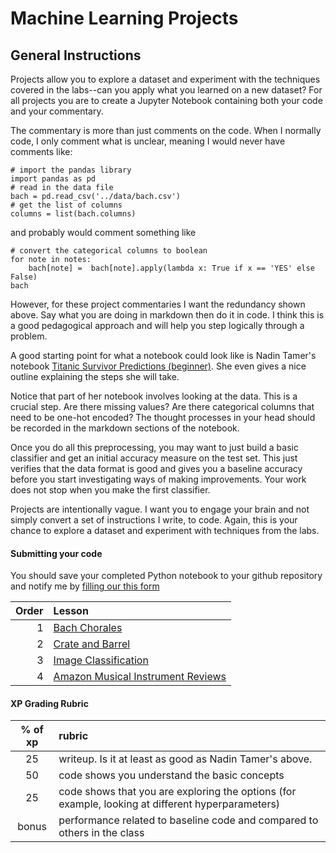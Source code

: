 # Machine Learning Projects

## General Instructions

Projects allow you to explore a dataset and experiment with the techniques covered in the labs--can you apply what you learned on a new dataset? 
For all projects you are to create a Jupyter Notebook containing both your code and your commentary. 

The commentary is more than just comments on the code. When I normally code, I only comment what is unclear, meaning I would never have comments like:

```
# import the pandas library
import pandas as pd
# read in the data file
bach = pd.read_csv('../data/bach.csv')
# get the list of columns
columns = list(bach.columns)
```

and probably would comment something like

```
# convert the categorical columns to boolean
for note in notes:
    bach[note] =  bach[note].apply(lambda x: True if x == 'YES' else False)
bach
```

However, for these project commentaries I want the redundancy shown above. Say what you are doing in markdown then do it in code. I think this is a good pedagogical approach and will help you step logically through a problem.

A good starting point for what a notebook could look like is Nadin Tamer's notebook [Titanic Survivor Predictions (beginner)](https://www.kaggle.com/nadintamer/titanic-survival-predictions-beginner). She even gives a nice outline explaining the steps she will take. 

Notice that part of her notebook involves looking at the data. This is a crucial step. Are there missing values? Are there categorical columns that need to be one-hot encoded? The thought processes in your head should be recorded in the markdown sections of the notebook. 

Once you do all this preprocessing, you may want to just build a basic classifier and get an initial accuracy measure on the test set. This just verifies that the data format is good and gives you a baseline accuracy before you start investigating ways of making improvements. Your work does not stop when you make the first classifier.

Projects are intentionally vague. I want you to engage your brain and not simply convert a set of instructions I write, to code. Again, this is your chance to explore a dataset and experiment with techniques from the labs.

#### Submitting your code

You should save your completed Python notebook to your github repository and notify me by [filling our this form](https://forms.gle/Dcq3RVBLg23yVvqL7)

| Order | Lesson                                                |
| -----:|:----------------------------------------------------- |
| 1     | [Bach Chorales](Bach.md)                              |
| 2     | [Crate and Barrel](Crate-and-Barrel.md)               |
| 3     | [Image Classification](imageclassification.md)        |
| 4     | [Amazon Musical Instrument Reviews](AmazonReviews.md) |

#### XP Grading Rubric

| % of xp | rubric                                                                                             |
|:-------:|:-------------------------------------------------------------------------------------------------- |
| 25      | writeup. Is it at least as good as Nadin Tamer's above.                                            |
| 50      | code shows you understand the basic concepts                                                       |
| 25      | code shows that you are exploring the options (for example,  looking at different hyperparameters) |
| bonus   | performance related to baseline code and compared to others in the class                           |
